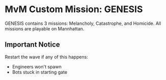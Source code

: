 # MvM Custom Mission: GENESIS

GENESIS contains 3 missions: Melancholy, Catastrophe, and Homicide. All missions are playable on Mannhattan.

## Important Notice
Restart the wave if any of this happens:
- Engineers won't spawn
- Bots stuck in starting gate
